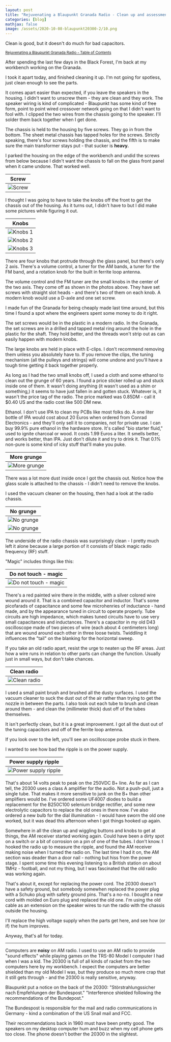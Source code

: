 ```yaml
---
layout: post
title: "Rejuvenating a Blaupunkt Granada Radio - Clean up and assessment"
categories: [blog]
mathjax: false
image: /assets/2020-10-08-blaupunkt20300-2/10.png
---
```

Clean is good, but it doesn't do much for bad capacitors.

<sub>[Rejuvenating a Blaupunkt Granada Radio - Table of Contents](1blaupunkt20300-toc)</sub> 

After spending the last few days in the Black Forest, I'm back at my workbench working on the Granada.

I took it apart today, and finished cleaning it up.  I'm not going for spotless, just clean enough to see the parts.

It comes apart easier than expected, if you leave the speakers in the housing.  I didn't want to unscrew them - they are clean and they work.  The speaker wiring is kind of complicated - Blaupunkt has some kind of free form, point to point wired crossover network going on that I didn't want to fool with.  I clipped the two wires from the chassis going to the speaker.  I'll solder them back together when I get done.

The chassis is held to the housing by five screws.  They go in from the bottom.  The sheet metal chassis has tapped holes for the screws. Strictly speaking, there's four screws holding the chassis, and the fifth is to make sure the main transformer stays put - that sucker is **heavy.**

I parked the housing on the edge of the workbench and undid the screws from below because I didn't want the chassis to fall on the glass front panel when it came undone.  That worked well.

|Screw|
|--------------------------------------------------|
|![Screw](/assets/2020-10-08-blaupunkt20300-2/1.jpg)|

I thought I was going to have to take the knobs off the front to get the chassis out of the housing.  As it turns out, I didn't have to but I did make some pictures while figuring it out.

|Knobs|
|--------------------------------------------------|
|![Knobs 1](/assets/2020-10-08-blaupunkt20300-2/2.jpg)|
|![Knobs 2](/assets/2020-10-08-blaupunkt20300-2/3.jpg)|
|![Knobs 3](/assets/2020-10-08-blaupunkt20300-2/4.jpg)|

There are four knobs that protrude through the glass panel, but there's only 2 axis.  There's a volume control, a tuner for the AM bands, a tuner for the FM band, and a rotation knob for the built in ferrite loop antenna.

The volume control and the FM tuner are the small knobs in the center of the two axis.  They come off as shown in the photos above.  They have set screws with straight slot heads - and there's two of them on each knob.  A modern knob would use a D-axle and one set screw.  

I made fun of the Granada for being cheaply made last time around, but this time I found a spot where the engineers spent some money to do it right.

The set screws would be in the plastic in a modern radio.  In the Granada, the set screws are in a drilled and tapped metal ring around the hole in the plastic for the shaft.  They hold better, and the threads won't strip out as can easily happen with modern knobs.

The large knobs are held in place with E-clips.  I don't recommend removing them unless you absolutely have to.  If you remove the clips, the tuning mechanism (all the pulleys and strings) will come undone and you'll have a tough time getting it back together properly.

As long as I had the two small knobs off, I used a cloth and some ethanol to clean out the grunge of 60 years.  I found a price sticker rolled up and stuck inside one of them.  It wasn't doing anything (it wasn't used as a shim or something,) it seems to have just fallen in and gotten stuck.  Whatever is, it wasn't the price tag of the radio.  The price marked was 0.85DM - call it $0.40 US and the radio cost like 500 DM new.

Ethanol.  I don't use IPA to clean my PCBs like most folks do.  A one liter bottle of IPA would cost about 20 Euros when ordered from Conrad Electronics - and they'll only sell it to companies, not for private use.  I can buy 99.9% pure ethanol in the hardware store.  It's called "bio starter fluid," used to ignite charcoal or wood.  It costs 1.99 Euros a liter.  It smells better, and works better, than IPA.  Just don't dilute it and try to drink it.  That 0.1%  non-pure is some kind of icky stuff that'll make you puke.

|More grunge|
|--------------------------------------------------|
|![More grunge](/assets/2020-10-08-blaupunkt20300-2/5.jpg)|

There was a lot more dust inside once I got the chassis out.  Notice how the glass scale is attached to the chassis - I didn't need to remove the knobs.

I used the vacuum cleaner on the housing, then had a look at the radio chassis.

|No grunge|
|--------------------------------------------------|
|![No grunge](/assets/2020-10-08-blaupunkt20300-2/6.jpg)|
|![No grunge](/assets/2020-10-08-blaupunkt20300-2/7.jpg)|

The underside of the radio chassis was surprisingly clean - I pretty much left it alone because a large portion of it consists of black magic radio frequency (RF) stuff.

"Magic" includes things like this:

|Do not touch - magic|
|--------------------------------------------------|
|![Do not touch - magic](/assets/2020-10-08-blaupunkt20300-2/8.jpg)|

There's a red painted wire there in the middle, with a silver colored wire wound around it.  That is a combined capacitor and inductor.  That's some picofarads of capacitance and some few microhenries of inductance - hand made, and by the appearance tuned in circuit to operate properly.  Tube circuits are high impedance, which makes tuned circuits have to use very small capacitances and inductances.  There's a capacitor in my old D43 oscilloscope made of two pieces of wire (each about 4 centimeters long) that are wound around each other in three loose twists.  Twiddling it influences the "tail" on the blanking for the horizontal sweep.

If you take an old radio apart, resist the urge to neaten up the RF areas.  Just how a wire runs in relation to other parts can change the function.  Usually just in small ways, but don't take chances.

|Clean radio|
|--------------------------------------------------|
|![Clean radio](/assets/2020-10-08-blaupunkt20300-2/9.jpg)|

I used a small paint brush and brushed all the dusty surfaces.  I used the vacuum cleaner to suck the dust out of the air rather than trying to get the nozzle in between the parts.  I also took out each tube to brush and clean around them - and clean the (millimeter thick) dust off of the tubes themselves.

It isn't perfectly clean, but it is a great improvement.  I got all the dust out of the tuning capacitors and off of the ferrite loop antenna.

If you look over to the left, you'll see an oscilloscope probe stuck in there.

I wanted to see how bad the ripple is on the power supply.

|Power supply ripple|
|--------------------------------------------------|
|![Power supply ripple](/assets/2020-10-08-blaupunkt20300-2/10.png)|

That's about 14 volts peak to peak on the 250VDC B+ line.  As far as I can tell, the 20300 uses a class A amplifier for the audio.  Not a push-pull, just a single tube.  That makes it more sensitive to junk on the B+ than other amplifiers would be.  I've ordered some UF4007 diodes to build a replacement for the B250C100 selenium bridge rectifier, and some new electrolytic capacitors to replace the old ones in there now.  I've also ordered a new bulb for the dial illumination - I would have sworn the old one worked, but it was dead this afternoon when I got things hooked up again.

Somewhere in  all the clean up and wiggling buttons and knobs to get at things, the AM receiver started working again.  Could have been a dirty spot on a switch or a bit of corrosion on a pin of one of the tubes.  I don't know.  I hooked the radio up to measure the ripple, and found the AM receiver making noise when I turned the radio on.  The last time I had it on, the AM section was deader than a door nail - nothing but hiss from the power stage.  I spent some time this evening listening to a British station on about 1MHz - football, and not my thing, but I was fascinated that the old radio was working again.

That's about it, except for replacing the power cord.  The 20300 doesn't have a safety ground, but somebody somewhen replaced the power plug with a Schuko plug with safety ground pins.  That's a no-no.  I bought a new cord with molded on Euro plug and replaced the old one.  I'm using the old cable as an extension on the speaker wires to run the radio with the chassis outside the housing.

I'll replace the high voltage supply when the parts get here, and see how (or if) the hum improves.

Anyway, that's all for today.

------------

Computers are **noisy** on AM radio.  I used to use an AM radio to provide "sound effects" while playing games on the TRS-80 Model I computer I had when I was a kid.  The 20300 is full of all kinds of racket from the two computers here by my workbench.  I expect the computers are better shielded than my old Model I was, but they produce so much more crap that it still gets through - and the 20300 is really sensitive, anyway.

Blaupunkt put a notice on the back of the 20300: "Störstrahlungssicher nach Empfehlungen der Bundespost."  "Interference shielded following the recommendations of the Bundepost."

The Bundespost is responsible for the mail and radio communications in Germany - kind a combination of the US Snail mail and FCC.

Their recommendations back in 1960 must have been pretty good.  The speakers on my desktop computer hum and buzz when my cell phone gets too close.  The phone doesn't bother the 20300 in the slightest.
